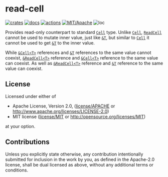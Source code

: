 # read-cell

[![crates](https://img.shields.io/crates/v/read-cell.svg?style=for-the-badge&label=read-cell)](https://crates.io/crates/read-cell)
[![docs](https://img.shields.io/badge/docs.rs-read--cell-66c2a5?style=for-the-badge&labelColor=555555&logoColor=white)](https://docs.rs/read-cell)
[![actions](https://img.shields.io/github/workflow/status/zakarumych/read-cell/badge/master?style=for-the-badge)](https://github.com/zakarumych/read-cell/actions?query=workflow%3ARust)
[![MIT/Apache](https://img.shields.io/badge/license-MIT%2FApache-blue.svg?style=for-the-badge)](COPYING)
![loc](https://img.shields.io/tokei/lines/github/zakarumych/read-cell?style=for-the-badge)


Provides read-only counterpart to standard [`Cell`] type.
Unlike [`Cell`], [`ReadCell`] cannot be used to mutate inner value, just like [`&T`],
but similar to [`Cell`] it cannot be used to get [`&T`] to the inner value.

While [`&Cell<T>`] references and [`&T`] references to the same value cannot coexist,
[`&ReadCell<T>`] reference and [`&Cell<T>`] reference to the same value can coexist.
As well as [`&ReadCell<T>`] reference and [`&T`] reference to the same value can coexist.


[`Cell`]: https://doc.rust-lang.org/nightly/core/cell/struct.Cell.html
[`ReadCell`]: https://docs.rs/read-cell/latest/read_cell/struct.ReadCell.html
[`&Cell<T>`]: https://doc.rust-lang.org/nightly/core/cell/struct.Cell.html
[`&ReadCell<T>`]: https://docs.rs/read-cell/latest/read_cell/struct.ReadCell.html
[`&T`]: https://doc.rust-lang.org/nightly/core/primitive.reference.html

## License

Licensed under either of

* Apache License, Version 2.0, ([license/APACHE](license/APACHE) or http://www.apache.org/licenses/LICENSE-2.0)
* MIT license ([license/MIT](license/MIT) or http://opensource.org/licenses/MIT)

at your option.

## Contributions

Unless you explicitly state otherwise, any contribution intentionally submitted for inclusion in the work by you, as defined in the Apache-2.0 license, shall be dual licensed as above, without any additional terms or conditions.
